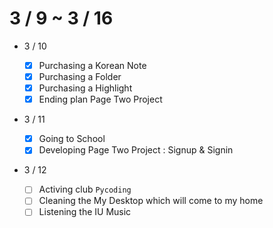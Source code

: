 # 3 / 9 ~ 3 / 16

- 3 / 10

  - [x] Purchasing a Korean Note
  - [x] Purchasing a Folder
  - [x] Purchasing a Highlight
  - [x] Ending plan Page Two Project

- 3 / 11

  - [x] Going to School
  - [x] Developing Page Two Project : Signup & Signin

- 3 / 12

  - [ ] Activing club `Pycoding`
  - [ ] Cleaning the My Desktop which will come to my home
  - [ ] Listening the IU Music
